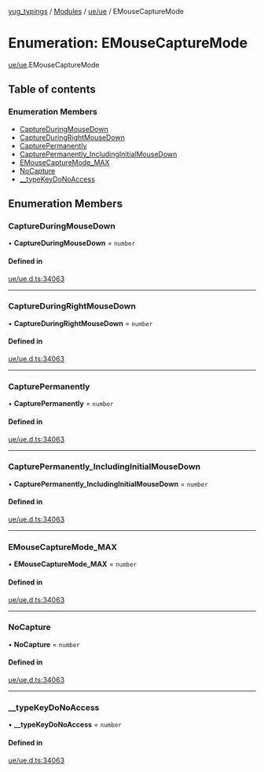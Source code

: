 [yug_typings](../README.md) / [Modules](../modules.md) / [ue/ue](../modules/ue_ue.md) / EMouseCaptureMode

# Enumeration: EMouseCaptureMode

[ue/ue](../modules/ue_ue.md).EMouseCaptureMode

## Table of contents

### Enumeration Members

- [CaptureDuringMouseDown](ue_ue.EMouseCaptureMode.md#captureduringmousedown)
- [CaptureDuringRightMouseDown](ue_ue.EMouseCaptureMode.md#captureduringrightmousedown)
- [CapturePermanently](ue_ue.EMouseCaptureMode.md#capturepermanently)
- [CapturePermanently\_IncludingInitialMouseDown](ue_ue.EMouseCaptureMode.md#capturepermanently_includinginitialmousedown)
- [EMouseCaptureMode\_MAX](ue_ue.EMouseCaptureMode.md#emousecapturemode_max)
- [NoCapture](ue_ue.EMouseCaptureMode.md#nocapture)
- [\_\_typeKeyDoNoAccess](ue_ue.EMouseCaptureMode.md#__typekeydonoaccess)

## Enumeration Members

### CaptureDuringMouseDown

• **CaptureDuringMouseDown** = `number`

#### Defined in

[ue/ue.d.ts:34063](https://github.com/YugMetaverse/yug_typings/blob/b7d9b19/ue/ue.d.ts#L34063)

___

### CaptureDuringRightMouseDown

• **CaptureDuringRightMouseDown** = `number`

#### Defined in

[ue/ue.d.ts:34063](https://github.com/YugMetaverse/yug_typings/blob/b7d9b19/ue/ue.d.ts#L34063)

___

### CapturePermanently

• **CapturePermanently** = `number`

#### Defined in

[ue/ue.d.ts:34063](https://github.com/YugMetaverse/yug_typings/blob/b7d9b19/ue/ue.d.ts#L34063)

___

### CapturePermanently\_IncludingInitialMouseDown

• **CapturePermanently\_IncludingInitialMouseDown** = `number`

#### Defined in

[ue/ue.d.ts:34063](https://github.com/YugMetaverse/yug_typings/blob/b7d9b19/ue/ue.d.ts#L34063)

___

### EMouseCaptureMode\_MAX

• **EMouseCaptureMode\_MAX** = `number`

#### Defined in

[ue/ue.d.ts:34063](https://github.com/YugMetaverse/yug_typings/blob/b7d9b19/ue/ue.d.ts#L34063)

___

### NoCapture

• **NoCapture** = `number`

#### Defined in

[ue/ue.d.ts:34063](https://github.com/YugMetaverse/yug_typings/blob/b7d9b19/ue/ue.d.ts#L34063)

___

### \_\_typeKeyDoNoAccess

• **\_\_typeKeyDoNoAccess** = `number`

#### Defined in

[ue/ue.d.ts:34063](https://github.com/YugMetaverse/yug_typings/blob/b7d9b19/ue/ue.d.ts#L34063)
